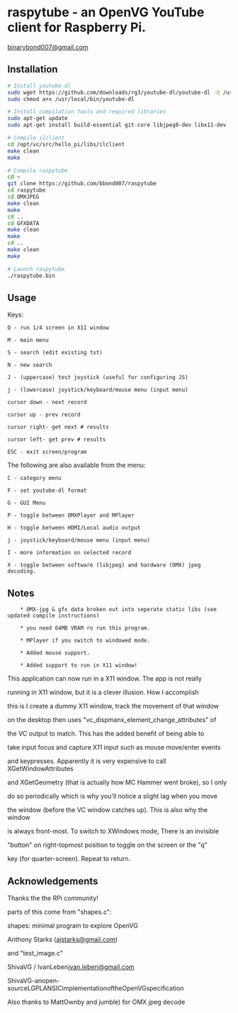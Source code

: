 # raspytube - an OpenVG YouTube client for Raspberry Pi.

binarybond007@gmail.com

## Installation

```sh
# Install youtube-dl
sudo wget https://github.com/downloads/rg3/youtube-dl/youtube-dl -O /usr/local/bin/youtube-dl
sudo chmod a+x /usr/local/bin/youtube-dl

# Install compilation tools and required libraries
sudo apt-get update
sudo apt-get install build-essential git-core libjpeg8-dev libx11-dev

# Compile ilclient
cd /opt/vc/src/hello_pi/libs/ilclient
make clean
make

# Compile raspytube
cd ~
git clone https://github.com/bbond007/raspytube
cd raspytube
cd OMXJPEG
make clean
make
cd ..
cd GFXDATA
make clean
make
cd ..
make clean
make

# Launch raspytube
./raspytube.bin
```

## Usage

Keys:
		
	Q - run 1/4 screen in X11 window

	M - main menu

	S - search (edit existing txt)

	N - new search

	J - (uppercase) test joystick (useful for configuring JS) 

	j - (lowercase) joystick/keyboard/mouse menu (input menu)

	cursor down - next record

	cursor up - prev record

	cursor right- get next # results

	cursor left- get prev # results

	ESC - exit screen/program
 
The following are also available from the menu:
		
	C - category menu

	F - set youtube-dl format
		
	G - GUI Menu 

	P - toggle between OMXPlayer and MPlayer 

	H - toggle between HDMI/Local audio output

	j - joystick/keyboard/mouse menu (input menu)

	I - more information on selected record

	X - toggle between software (libjpeg) and hardware (OMX) jpeg decoding.

## Notes

		* OMX-jpg & gfx data broken out into seperate static libs (see updated compile instructions)
		
		* you need 64MB VRAM ro run this program.

		* MPlayer if you switch to windowed mode.  

		* Added mouse support.

		* Added support to run in X11 window! 

This application can now run in a X11 window. The app is not really 

running in X11 window, but it is a clever illusion. How I accomplish 

this is I create a dummy X11 window, track the movement of that window 

on the desktop then uses "vc_dispmanx_element_change_attributes" of 

the VC output to match. This has the added benefit of being able to 

take input focus and capture X11 input such as mouse move/enter events 

and keypresses. Apparently it is very expensive to call XGetWindowAttributes 

and XGetGeometry (that is actually how MC Hammer went broke), so I only 

do so periodically which is why you'll notice a slight lag when you move 

the window (before the VC window catches up). This is also why the window 

is always front-most. To switch to XWindows mode, There is an invisible 

"button" on right-topmost position to toggle on the screen or the "q" 

key (for quarter-screen). Repeat to return.

## Acknowledgements

Thanks the the RPi community!

parts of this come from "shapes.c":

shapes: minimal program to explore OpenVG

Anthony Starks (ajstarks@gmail.com)

and "test_image.c"

ShivaVG / IvanLeben<ivan.leben@gmail.com>

ShivaVG-anopen-sourceLGPLANSICimplementationoftheOpenVGspecification

Also thanks to MattOwnby and jumble) for OMX jpeg decode 